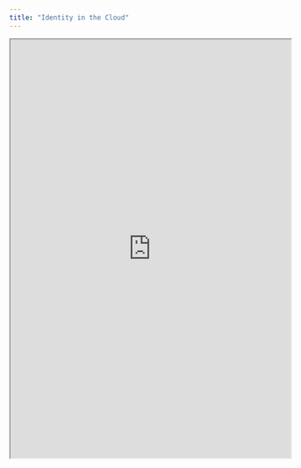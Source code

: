 ```yaml
---
title: "Identity in the Cloud"
---
```



<iframe height="750" width="100%" src="https://ewelton.github.io/ktest/wiki.html#Identity%20in%20the%20Cloud"></iframe>
